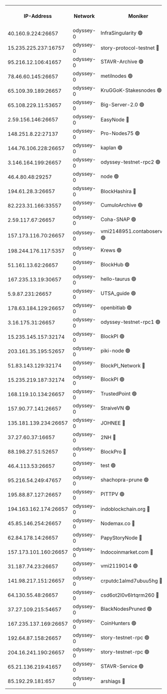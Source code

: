 


<table><tr><th>IP-Address</th><th>Network</th><th>Moniker</th><th>Latest Block Height</th><th>Earliest Block Height</th><th>Catching Up</th><th>Tx Index</th><th>Voting Power</th><th>Version</th><th>Scan Time</th></tr><tr><td>40.160.9.224:26657</td><td>odyssey-0</td><td>InfraSingularity 🟢</td><td>1688644</td><td>1</td><td>False</td><td>off</td><td>0</td><td>0.38.9</td><td>2025-01-01T11:50:25.546000629UTC</td></tr><tr><td>15.235.225.237:16757</td><td>odyssey-0</td><td>story-protocol-testnet 🔴</td><td>1688647</td><td>1</td><td>False</td><td>off</td><td>887520000</td><td>0.38.9</td><td>2025-01-01T11:50:38.866002072UTC</td></tr><tr><td>95.216.12.106:41657</td><td>odyssey-0</td><td>STAVR-Archive 🟢</td><td>1688629</td><td>1</td><td>False</td><td>on</td><td>0</td><td>0.38.9</td><td>2025-01-01T11:50:41.092940025UTC</td></tr><tr><td>78.46.60.145:26657</td><td>odyssey-0</td><td>metilnodes 🟢</td><td>1688651</td><td>1</td><td>False</td><td>off</td><td>0</td><td>0.38.9</td><td>2025-01-01T11:50:53.793378309UTC</td></tr><tr><td>65.109.39.189:26657</td><td>odyssey-0</td><td>KruGGoK-Stakesnodes 🟢</td><td>1243011</td><td>1</td><td>False</td><td>on</td><td>0</td><td>0.38.9</td><td>2025-01-01T11:50:58.082000963UTC</td></tr><tr><td>65.108.229.11:53657</td><td>odyssey-0</td><td>Big-Server-2.0 🟢</td><td>1688652</td><td>1</td><td>False</td><td>off</td><td>0</td><td>0.38.9</td><td>2025-01-01T11:50:59.101162471UTC</td></tr><tr><td>2.59.156.146:26657</td><td>odyssey-0</td><td>EasyNode 🔴</td><td>1688653</td><td>1</td><td>False</td><td>off</td><td>1177283795</td><td>0.38.9</td><td>2025-01-01T11:51:01.539048873UTC</td></tr><tr><td>148.251.8.22:27137</td><td>odyssey-0</td><td>Pro-Nodes75 🟢</td><td>1688653</td><td>1</td><td>False</td><td>on</td><td>0</td><td>0.38.9</td><td>2025-01-01T11:51:01.801127458UTC</td></tr><tr><td>144.76.106.228:26657</td><td>odyssey-0</td><td>kaplan 🟢</td><td>1688659</td><td>1</td><td>False</td><td>off</td><td>0</td><td>0.38.9</td><td>2025-01-01T11:51:25.047284423UTC</td></tr><tr><td>3.146.164.199:26657</td><td>odyssey-0</td><td>odyssey-testnet-rpc2 🟢</td><td>1688659</td><td>1</td><td>False</td><td>off</td><td>0</td><td>0.38.9</td><td>2025-01-01T11:51:26.289598548UTC</td></tr><tr><td>46.4.80.48:29257</td><td>odyssey-0</td><td>node 🟢</td><td>1688661</td><td>1</td><td>False</td><td>on</td><td>0</td><td>0.38.9</td><td>2025-01-01T11:51:32.696801316UTC</td></tr><tr><td>194.61.28.3:26657</td><td>odyssey-0</td><td>BlockHashira 🔴</td><td>1688663</td><td>1</td><td>False</td><td>off</td><td>1911586000</td><td>0.38.9</td><td>2025-01-01T11:51:40.099369127UTC</td></tr><tr><td>82.223.31.166:33557</td><td>odyssey-0</td><td>CumuloArchive 🟢</td><td>1688665</td><td>1</td><td>False</td><td>on</td><td>0</td><td>0.38.9</td><td>2025-01-01T11:51:47.378202767UTC</td></tr><tr><td>2.59.117.67:26657</td><td>odyssey-0</td><td>Coha-SNAP 🟢</td><td>1688667</td><td>1</td><td>False</td><td>off</td><td>0</td><td>0.38.9</td><td>2025-01-01T11:51:54.557706221UTC</td></tr><tr><td>157.173.116.70:26657</td><td>odyssey-0</td><td>vmi2148951.contaboserver.net 🟢</td><td>1688669</td><td>1</td><td>False</td><td>off</td><td>0</td><td>0.38.9</td><td>2025-01-01T11:52:02.526117153UTC</td></tr><tr><td>198.244.176.117:5357</td><td>odyssey-0</td><td>Krews 🟢</td><td>1688671</td><td>1</td><td>False</td><td>off</td><td>0</td><td>0.38.9</td><td>2025-01-01T11:52:09.541383028UTC</td></tr><tr><td>51.161.13.62:26657</td><td>odyssey-0</td><td>BlockHub 🟢</td><td>1688681</td><td>1</td><td>False</td><td>off</td><td>0</td><td>0.38.9</td><td>2025-01-01T11:52:46.031425502UTC</td></tr><tr><td>167.235.13.19:30657</td><td>odyssey-0</td><td>hello-taurus 🟢</td><td>1688681</td><td>1</td><td>False</td><td>on</td><td>0</td><td>0.38.9</td><td>2025-01-01T11:52:48.854433966UTC</td></tr><tr><td>5.9.87.231:26657</td><td>odyssey-0</td><td>UTSA_guide 🟢</td><td>1688682</td><td>1</td><td>False</td><td>on</td><td>0</td><td>0.38.9</td><td>2025-01-01T11:52:49.768597743UTC</td></tr><tr><td>178.63.184.129:26657</td><td>odyssey-0</td><td>openbitlab 🟢</td><td>1688690</td><td>1</td><td>False</td><td>on</td><td>0</td><td>0.38.9</td><td>2025-01-01T11:53:19.558226803UTC</td></tr><tr><td>3.16.175.31:26657</td><td>odyssey-0</td><td>odyssey-testnet-rpc1 🟢</td><td>1688691</td><td>1</td><td>False</td><td>off</td><td>0</td><td>0.38.9</td><td>2025-01-01T11:53:24.782684569UTC</td></tr><tr><td>15.235.145.157:32174</td><td>odyssey-0</td><td>BlockPI 🟢</td><td>1688647</td><td>109001</td><td>False</td><td>off</td><td>0</td><td>0.38.9</td><td>2025-01-01T11:50:40.282644599UTC</td></tr><tr><td>203.161.35.195:52657</td><td>odyssey-0</td><td>piki-node 🟢</td><td>1243011</td><td>109001</td><td>False</td><td>off</td><td>0</td><td>0.38.9</td><td>2025-01-01T11:50:42.579576887UTC</td></tr><tr><td>51.83.143.129:32174</td><td>odyssey-0</td><td>BlockPI_Network 🔴</td><td>1688661</td><td>109001</td><td>False</td><td>off</td><td>1902380000</td><td>0.38.9</td><td>2025-01-01T11:51:31.288204722UTC</td></tr><tr><td>15.235.219.187:32174</td><td>odyssey-0</td><td>BlockPI 🟢</td><td>1688668</td><td>109001</td><td>False</td><td>off</td><td>0</td><td>0.38.9</td><td>2025-01-01T11:51:57.767139271UTC</td></tr><tr><td>168.119.10.134:26657</td><td>odyssey-0</td><td>TrustedPoint 🟢</td><td>1688691</td><td>339001</td><td>False</td><td>off</td><td>0</td><td>0.38.9</td><td>2025-01-01T11:53:21.990042613UTC</td></tr><tr><td>157.90.77.141:26657</td><td>odyssey-0</td><td>StraiveVN 🟢</td><td>1688661</td><td>342001</td><td>False</td><td>off</td><td>0</td><td>0.38.9</td><td>2025-01-01T11:51:32.327948932UTC</td></tr><tr><td>135.181.139.234:26657</td><td>odyssey-0</td><td>JOHNEE 🔴</td><td>1688680</td><td>351001</td><td>False</td><td>on</td><td>1169121000</td><td>0.38.9</td><td>2025-01-01T11:52:42.613689390UTC</td></tr><tr><td>37.27.60.37:16657</td><td>odyssey-0</td><td>2NH 🔴</td><td>1688673</td><td>395001</td><td>False</td><td>off</td><td>1084164000</td><td>0.38.9</td><td>2025-01-01T11:52:18.258038994UTC</td></tr><tr><td>88.198.27.51:52657</td><td>odyssey-0</td><td>BlockPro 🔴</td><td>1688647</td><td>507001</td><td>False</td><td>off</td><td>1320672000</td><td>0.38.9</td><td>2025-01-01T11:50:40.606928753UTC</td></tr><tr><td>46.4.113.53:26657</td><td>odyssey-0</td><td>test 🟢</td><td>1688682</td><td>527001</td><td>False</td><td>off</td><td>0</td><td>0.38.9</td><td>2025-01-01T11:52:50.798099827UTC</td></tr><tr><td>95.216.54.249:47657</td><td>odyssey-0</td><td>shachopra-prune 🟢</td><td>1688677</td><td>531001</td><td>False</td><td>off</td><td>0</td><td>0.38.9</td><td>2025-01-01T11:52:33.840989071UTC</td></tr><tr><td>195.88.87.127:26657</td><td>odyssey-0</td><td>PITTPV 🟢</td><td>1243011</td><td>862001</td><td>False</td><td>off</td><td>0</td><td>0.38.9</td><td>2025-01-01T11:50:56.241202506UTC</td></tr><tr><td>194.163.162.174:26657</td><td>odyssey-0</td><td>indoblockchain.org 🔴</td><td>1688644</td><td>1023001</td><td>False</td><td>off</td><td>1665797577</td><td>0.38.9</td><td>2025-01-01T11:50:26.348668152UTC</td></tr><tr><td>45.85.146.254:26657</td><td>odyssey-0</td><td>Nodemax.co 🔴</td><td>1688647</td><td>1023001</td><td>False</td><td>off</td><td>1431301782</td><td>0.38.9</td><td>2025-01-01T11:50:39.230871867UTC</td></tr><tr><td>62.84.178.14:26657</td><td>odyssey-0</td><td>PapyStoryNode 🔴</td><td>1688678</td><td>1023001</td><td>False</td><td>off</td><td>1448672000</td><td>0.38.9</td><td>2025-01-01T11:52:36.803328202UTC</td></tr><tr><td>157.173.101.160:26657</td><td>odyssey-0</td><td>Indocoinmarket.com 🔴</td><td>1688683</td><td>1023001</td><td>False</td><td>off</td><td>899845577</td><td>0.38.9</td><td>2025-01-01T11:52:56.075326836UTC</td></tr><tr><td>31.187.74.23:26657</td><td>odyssey-0</td><td>vmi2119014 🟢</td><td>1180904</td><td>1140001</td><td>False</td><td>off</td><td>0</td><td>0.38.9</td><td>2025-01-01T11:52:36.327029020UTC</td></tr><tr><td>141.98.217.151:26657</td><td>odyssey-0</td><td>crputdc1almd7ubuu5hg 🔴</td><td>1688662</td><td>1146001</td><td>False</td><td>off</td><td>2216081000</td><td>0.38.9</td><td>2025-01-01T11:51:37.608906430UTC</td></tr><tr><td>64.130.55.48:26657</td><td>odyssey-0</td><td>csd6ot2l0v6lrtqrm260 🔴</td><td>1688653</td><td>1149001</td><td>False</td><td>off</td><td>2185318000</td><td>0.38.9</td><td>2025-01-01T11:51:02.136480794UTC</td></tr><tr><td>37.27.109.215:54657</td><td>odyssey-0</td><td>BlackNodesPruned 🟢</td><td>1688652</td><td>1163001</td><td>False</td><td>on</td><td>0</td><td>0.38.9</td><td>2025-01-01T11:50:56.716442590UTC</td></tr><tr><td>167.235.137.169:26657</td><td>odyssey-0</td><td>CoinHunters 🟢</td><td>1688669</td><td>1547001</td><td>False</td><td>off</td><td>0</td><td>0.38.9</td><td>2025-01-01T11:52:02.856366320UTC</td></tr><tr><td>192.64.87.158:26657</td><td>odyssey-0</td><td>story-testnet-rpc 🟢</td><td>1688661</td><td>1629001</td><td>False</td><td>off</td><td>0</td><td>0.38.9</td><td>2025-01-01T11:51:31.903223940UTC</td></tr><tr><td>204.16.241.190:26657</td><td>odyssey-0</td><td>story-testnet-rpc 🟢</td><td>1688679</td><td>1629001</td><td>False</td><td>off</td><td>0</td><td>0.38.9</td><td>2025-01-01T11:52:37.535950168UTC</td></tr><tr><td>65.21.136.219:41657</td><td>odyssey-0</td><td>STAVR-Service 🟢</td><td>1688659</td><td>1635001</td><td>False</td><td>on</td><td>0</td><td>0.38.9</td><td>2025-01-01T11:51:25.522604587UTC</td></tr><tr><td>85.192.29.181:657</td><td>odyssey-0</td><td>arshiags 🔴</td><td>1688683</td><td>1668001</td><td>False</td><td>on</td><td>1104654780</td><td>0.38.9</td><td>2025-01-01T11:52:53.548820242UTC</td></tr></table>